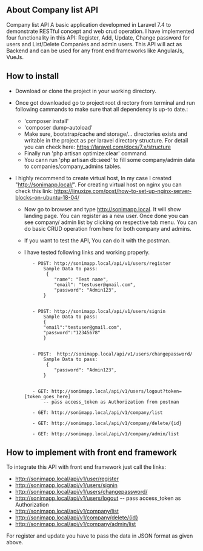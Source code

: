 ## About Company list API

Company list API A basic application developmed in Laravel 7.4 to demonstrate RESTful concept and web crud operation. I have implemented four functionality in this API: Register, Add, Update, Change password for users and List/Delete Companies and admin users. This API will act as Backend and can be used for any front end frameworks like AngularJs, VueJs.
 
 ## How to install 
 - Download or clone the project in your working directory.
 - Once got downloaded go to project root directory from terminal and run following cammands to make sure that all dependency is up-to date.:
     - 'composer install'
     - 'composer dump-autoload'
     - Make sure, bootstrap/cache and storage/... directories exists and writable in the project as per laravel directory structure. For detail you can check here: https://laravel.com/docs/7.x/structure 
     - Finally run 'php artisan optimize:clear' command.
     - You cann run 'php artisan db:seed' to fill some company/admin data to companies/company_admins tables.
 - I highly recommend to create virtual host, In my case I created "http://sonimapp.local/". 
    For creating virtual host on nginx you can check this link: https://linuxize.com/post/how-to-set-up-nginx-server-blocks-on-ubuntu-18-04/ 
    
   - Now go to browser and type http://sonimapp.local. It will show landing page. You can register as a new user. Once done you can see company/ admin list by clicking on respective tab menu. You can do basic CRUD operation from here for both company and admins.
   
   - If you want to test the API, You can do it with the postman.
   - I have tested following links and working properly.
        
            - POST: http://sonimapp.local/api/v1/users/register    
                Sample Data to pass:
                 {
                    "name": "Test name",
                    "email": "testuser@gmail.com",
                    "password": "Admin123",
                }
                
                
            - POST: http://sonimapp.local/api/v1/users/signin
                Sample Data to pass:
                {
                "email":"testuser@gmail.com",
                "password":"12345678"
                }
       
       
            - POST:  http://sonimapp.local/api/v1/users/changepassword/
                Sample Data to pass:
                 {
                    "password": "Admin123",
                }     
                
                
            - GET: http://sonimapp.local/api/v1/users/logout?token=[token_goes_here]
                -- pass access_token as Authorization from postman
                
            - GET: http://sonimapp.local/api/v1/company/list  
                            
            - GET: http://sonimapp.local/api/v1/company/delete/{id}       
                          
            - GET: http://sonimapp.local/api/v1/company/admin/list      


        
## How to implement with front end framework
  To integrate this API with front end framework just call the links:
  - http://sonimapp.local/api/v1/user/register
  - http://sonimapp.local/api/v1/users/signin 
  - http://sonimapp.local/api/v1/users/changepassword/
  - http://sonimapp.local/api/v1/users/logout
       -- pass access_token as Authorization
  - http://sonimapp.local/api/v1/company/list
  - http://sonimapp.local/api/v1/company/delete/{id}
  - http://sonimapp.local/api/v1/company/admin/list 

  
  For register and update you have to pass the data in JSON format as given above.
